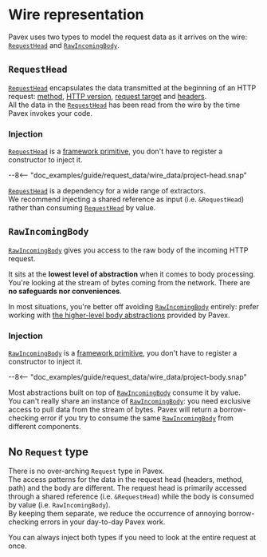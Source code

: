 # Wire representation

Pavex uses two types to model the request data as it arrives on the wire: [`RequestHead`][RequestHead]
and [`RawIncomingBody`][RawIncomingBody].  

## `RequestHead`

[`RequestHead`][RequestHead] encapsulates the data transmitted at the beginning of an HTTP request: [method][RequestHead::method],
[HTTP version][RequestHead::version], [request target](request_target.md)
and [headers][RequestHead::headers].  
All the data in the [`RequestHead`][RequestHead] has been read from the wire by the time Pavex
invokes your code.

### Injection

[`RequestHead`][RequestHead] is a [framework primitive](../dependency_injection/core_concepts/framework_primitives.md), 
you don't have to register a constructor to inject it.  

--8<-- "doc_examples/guide/request_data/wire_data/project-head.snap"

[`RequestHead`][RequestHead] is a dependency for a wide range of extractors.  
We recommend injecting a shared reference as input (i.e. `&RequestHead`)
rather than consuming [`RequestHead`][RequestHead] by value.

## `RawIncomingBody`

[`RawIncomingBody`][RawIncomingBody] gives you access to the raw body of the incoming HTTP request.  

It sits at the **lowest level of abstraction** when it comes to body processing.
You're looking at the stream of bytes coming from the network.
There are **no safeguards nor conveniences**.

In most situations, you're better off avoiding [`RawIncomingBody`][RawIncomingBody] entirely: prefer working with [the
higher-level body abstractions](body/index.md) provided by Pavex.

### Injection

[`RawIncomingBody`][RawIncomingBody] is a [framework primitive](../dependency_injection/core_concepts/framework_primitives.md),
you don't have to register a constructor to inject it.

--8<-- "doc_examples/guide/request_data/wire_data/project-body.snap"

Most abstractions built on top of [`RawIncomingBody`][RawIncomingBody] consume it by value.  
You can't really share an instance of [`RawIncomingBody`][RawIncomingBody]: you need exclusive access to pull
data from the stream of bytes.
Pavex will return a borrow-checking error if you try to consume the same [`RawIncomingBody`][RawIncomingBody] from different components.

## No `Request` type

There is no over-arching `Request` type in Pavex.  
The access patterns for the data in the request head (headers, method, path) 
and the body are different. The request head is primarily accessed through a shared reference
(i.e. `&RequestHead`) while the body is consumed by value (i.e. `RawIncomingBody`).  
By keeping them separate, we reduce the occurrence of annoying borrow-checking errors
in your day-to-day Pavex work.  

You can always inject both types if you need to look at the entire request at once.

[RequestHead]: ../../api_reference/pavex/request/struct.RequestHead.html
[RequestHead::version]: ../../api_reference/pavex/request/struct.RequestHead.html#structfield.version
[RequestHead::method]: ../../api_reference/pavex/request/struct.RequestHead.html#structfield.method
[RequestHead::headers]: ../../api_reference/pavex/request/struct.RequestHead.html#structfield.headers
[RequestHead::target]: ../../api_reference/pavex/request/struct.RequestHead.html#structfield.target
[RawIncomingBody]: ../../api_reference/pavex/request/body/struct.RawIncomingBody.html
